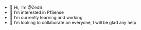 - 👋 Hi, I’m @ZedS
- 👀 I’m interested in PfSense
- 🌱 I’m currently learning and working
- 💞️ I’m looking to collaborate on everyone, I will be glad any help
